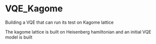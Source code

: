 # VQE_Kagome
Building a VQE that can run its test on Kagome lattice

The kagome lattice is built on Heisenberg hamiltonian and an initial VQE model is built
